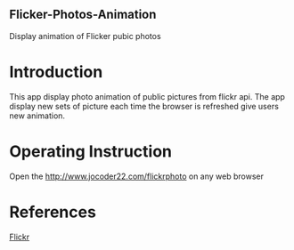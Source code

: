 ## Flicker-Photos-Animation
Display animation of Flicker pubic photos

# Introduction
This app display photo animation of public pictures from flickr api. The app display new sets of picture each time the browser is refreshed give users new animation.

# Operating Instruction
Open the http://www.jocoder22.com/flickrphoto on any web browser

# References
[Flickr](https://www.flickr.com/)
